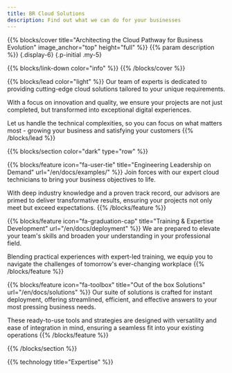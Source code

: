 ```yaml
---
title: BR Cloud Solutions
description: Find out what we can do for your businesses
---
```


{{% blocks/cover title="Architecting the Cloud Pathway for Business Evolution" image_anchor="top" height="full" %}}
{{% param description %}}
{.display-6}
{.p-initial .my-5}

{{% blocks/link-down color="info" %}}
{{% /blocks/cover %}}

{{% blocks/lead color="light" %}}
Our team of experts is dedicated to providing cutting-edge cloud solutions tailored to your unique requirements.

With a focus on innovation and quality, we ensure your projects are not just completed, but transformed into exceptional digital experiences.

Let us handle the technical complexities, so you can focus on what matters most - growing your business and satisfying your customers
{{% /blocks/lead %}}

{{% blocks/section color="dark" type="row" %}}

{{% blocks/feature icon="fa-user-tie" title="Engineering Leadership on Demand" url="/en/docs/examples/" %}}
Join forces with our expert cloud technicians to bring your business objectives to life.

With deep industry knowledge and a proven track record, our advisors are primed to deliver transformative results, ensuring your projects not only meet but exceed expectations.
{{% /blocks/feature %}}


{{% blocks/feature icon="fa-graduation-cap" title="Training & Expertise Development" url="/en/docs/deployment" %}}
We are prepared to elevate your team's skills and broaden your understanding in your professional field.

Blending practical experiences with expert-led training, we equip you to navigate the challenges of tomorrow's ever-changing workplace
{{% /blocks/feature %}}


{{% blocks/feature icon="fa-toolbox" title="Out of the box Solutions" url="/en/docs/solutions" %}}
Our suite of solutions is crafted for instant deployment, offering streamlined, efficient, and effective answers to your most pressing business needs.

These ready-to-use tools and strategies are designed with versatility and ease of integration in mind, ensuring a seamless fit into your existing operations
{{% /blocks/feature %}}

{{% /blocks/section %}}


{{% technology title="Expertise" %}}
